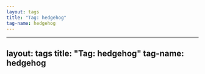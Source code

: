 ```yaml
---
layout: tags
title: "Tag: hedgehog"
tag-name: hedgehog
---
```

---
layout: tags
title: "Tag: hedgehog"
tag-name: hedgehog
---
